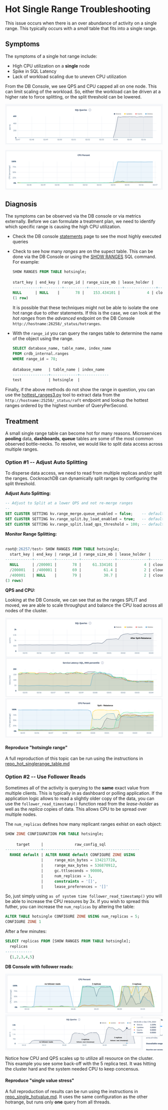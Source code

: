 # Hot Single Range Troubleshooting
This issue occurs when there is an over abundance of activity on a single range.  This typically occurs with a *small* table that fits into a single range.

## Symptoms
The symptoms of a single hot range include:
* High CPU utilization on a **single** node
* Spike in SQL Latency
* Lack of workload scaling due to uneven CPU utilization

From the DB Console, we see QPS and CPU capped all on one node.  This can limit scaling of the workload.  So, either the workload can be driven at a higher rate to force splitting, or the split threshold can be lowered.

![](singlerange_qps.png)

![](singlerange_cpu.png)

## Diagnosis
The symptoms can be observed via the DB console or via metrics externally.  Before we can formulate a treatment plan, we need to identify which specific range is causing the high CPU utilization.  
* Check the DB console [statements](https://www.cockroachlabs.com/docs/v20.2/ui-statements-page) page to see the most highly executed queries
* Check to see how many *ranges* are on the supect table.  This can be done via the DB Console or using the [SHOW RANGES](https://www.cockroachlabs.com/docs/stable/show-ranges.html) SQL command.  For example:
    ```sql
    SHOW RANGES FROM TABLE hotsingle;

    start_key | end_key | range_id | range_size_mb | lease_holder |           lease_holder_locality           | replicas |                                                          replica_localities
    ------------+---------+----------+---------------+--------------+-------------------------------------------+----------+----------------------------------------------------------------------------------------------------------------------------------------
    NULL      | NULL    |       78 |    153.434101 |            4 | cloud=gce,region=us-east1,zone=us-east1-b | {1,2,4}  | {"cloud=gce,region=us-east1,zone=us-east1-b","cloud=gce,region=us-east1,zone=us-east1-b","cloud=gce,region=us-east1,zone=us-east1-b"}
    (1 row)
    ```

    It is possible that these techniques might not be able to isolate the one hot range due to other statements.  If this is the case, we can look at the *hot ranges* from the *advanced* endpoint on the DB Console `http://hostname:26258/_status/hotranges`.
* With the `range_id` you can query the ranges table to determine the name of the object using the range.

    ```sql
    SELECT database_name, table_name, index_name
    FROM crdb_internal.ranges
    WHERE range_id = 78;
        
    database_name   | table_name | index_name
    ----------------+------------+-------------
    test            | hotsingle  |
    ```
Finally, if the above methods do not show the range in question, you can use the [hottest_ranges3.py](https://github.com/glennfawcett/cockroachdb_tools/tree/main/hottest_ranges) tool to extract data from the `http://hostname:25258/_status/raft` endpoint and lookup the hottest ranges ordered by the highest number of QueryPerSecond.


## Treatment
A small single range table can become hot for many reasons.  Microservices **pooling** data, **dashboards**, **queue** tables are some of the most common observed bottle-necks.  To resolve, we would like to split data access across multiple ranges.

### Option #1 -- Adjust Auto Splitting

To disperse data access, we need to read from multiple replicas and/or split the ranges.  CockroachDB can dynamically split ranges by configuring the split threshold.

**Adjust Auto Splitting:**

```sql
-- Adjust to Split at a lower QPS and not re-merge ranges
--
SET CLUSTER SETTING kv.range_merge.queue_enabled = false;    -- default is true
SET CLUSTER SETTING kv.range_split.by_load_enabled = true;   -- default is true
SET CLUSTER SETTING kv.range_split.load_qps_threshold = 100; -- default 2500
```

**Monitor Range Splitting:**
```sql

root@:26257/test> SHOW RANGES FROM TABLE hotsingle;
  start_key | end_key | range_id | range_size_mb | lease_holder |           lease_holder_locality           | replicas |                                                          replica_localities
------------+---------+----------+---------------+--------------+-------------------------------------------+----------+----------------------------------------------------------------------------------------------------------------------------------------
  NULL      | /200001 |       78 |     61.334101 |            4 | cloud=gce,region=us-east1,zone=us-east1-b | {1,4,5}  | {"cloud=gce,region=us-east1,zone=us-east1-b","cloud=gce,region=us-east1,zone=us-east1-b","cloud=gce,region=us-east1,zone=us-east1-b"}
  /200001   | /400001 |       69 |          61.4 |            2 | cloud=gce,region=us-east1,zone=us-east1-b | {1,2,4}  | {"cloud=gce,region=us-east1,zone=us-east1-b","cloud=gce,region=us-east1,zone=us-east1-b","cloud=gce,region=us-east1,zone=us-east1-b"}
  /400001   | NULL    |       79 |          30.7 |            2 | cloud=gce,region=us-east1,zone=us-east1-b | {1,2,4}  | {"cloud=gce,region=us-east1,zone=us-east1-b","cloud=gce,region=us-east1,zone=us-east1-b","cloud=gce,region=us-east1,zone=us-east1-b"}
(3 rows)
```

**QPS and CPU:**

Looking at the DB Console, we can see that as the ranges SPLIT and moved, we are able to scale throughput and balance the CPU load across all nodes of the cluster.

![](singlerange_split_qps.png)
![](singlerange_split_cpu.png)

#### Reproduce "hotsingle range"
A full reproduction of this topic can be run using the instructions in [repo_hot_singlerange_table.md](repo_hot_singlerange_table.md)


### Option #2 -- Use Follower Reads
Sometimes all of the activity is querying to the **same** exact value from multiple clients.  This is typically in as dashboard or polling application.  If the application logic allows to read a slightly older copy of the data, you can use the `follower_read_timestamp()` function read from the *lease-holder* as well as the *replica* copies of data.  This allows CPU to be spread over multiple nodes.

The `num_replicas` defines how many replicant ranges exhist on each object:

```sql
SHOW ZONE CONFIGURATION FOR TABLE hotsingle;

     target     |              raw_config_sql
----------------+-------------------------------------------
  RANGE default | ALTER RANGE default CONFIGURE ZONE USING
                |     range_min_bytes = 134217728,
                |     range_max_bytes = 536870912,
                |     gc.ttlseconds = 90000,
                |     num_replicas = 3,
                |     constraints = '[]',
                |     lease_preferences = '[]'
```
So, just simply using `as of system time follower_read_timestamp()` you will be able to increase the CPU resoures by 3x.  If you wish to spread this futher, you can increase the `num_replicas` by altering the table:


```sql
ALTER TABLE hotsingle CONFIGURE ZONE USING num_replicas = 5;
CONFIGURE ZONE 1
```

After a few minutes:
```sql
SELECT replicas FROM [SHOW RANGES FROM TABLE hotsingle];
  replicas
------------
  {1,2,3,4,5} 
```

**DB Console with follower reads:**


![](singlevalue_follower_cpu.png)
![](singlevalue_follower_qps.png)

Notice how CPU and QPS scales up to utilize all resource on the cluster.  This example you see some back-off with the 5 replica test.  It was hitting the cluster hard and the system needed CPU to keep concensus.

#### Reproduce "single value stress"
A full reproduction of results can be run using the instructions in [repo_single_hotvalue.md](repo_single_hotvalue.md).  It uses the same configuration as the other hotrange, but runs only **one** query from all threads.
